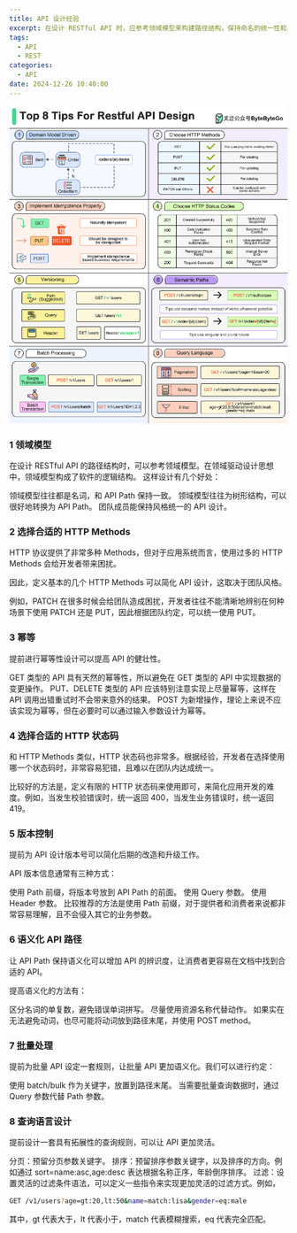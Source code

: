 ```yaml
---
title: API 设计经验
excerpt: 在设计 RESTful API 时，应参考领域模型来构建路径结构，保持命名的统一性和良好的语义化，提升可读性和一致性。
tags:
  - API
  - REST
categories:
  - API
date: 2024-12-26 10:40:00
---
```


![图示](../img/api-design.gif)

### 1 领域模型

在设计 RESTful API 的路径结构时，可以参考领域模型。在领域驱动设计思想中，领域模型构成了软件的逻辑结构。
这样设计有几个好处：

领域模型往往都是名词，和 API Path 保持一致。
领域模型往往为树形结构，可以很好地转换为 API Path。
团队成员能保持风格统一的 API 设计。

### 2 选择合适的 HTTP Methods

HTTP 协议提供了非常多种 Methods，但对于应用系统而言，使用过多的 HTTP Methods 会给开发者带来困扰。

因此，定义基本的几个 HTTP Methods 可以简化 API 设计，这取决于团队风格。

例如，PATCH 在很多时候会给团队造成困扰，开发者往往不能清晰地辨别在何种场景下使用 PATCH 还是 PUT，因此根据团队约定，可以统一使用
PUT。

### 3 幂等

提前进行幂等性设计可以提高 API 的健壮性。

GET 类型的 API 具有天然的幂等性，所以避免在 GET 类型的 API 中实现数据的变更操作。
PUT、DELETE 类型的 API 应该特别注意实现上尽量幂等，这样在 API 调用出错重试时不会带来意外的结果。
POST 为新增操作，理论上来说不应该实现为幂等，但在必要时可以通过输入参数设计为幂等。

### 4 选择合适的 HTTP 状态码

和 HTTP Methods 类似，HTTP 状态码也非常多。根据经验，开发者在选择使用哪一个状态码时，非常容易犯错，且难以在团队内达成统一。

比较好的方法是，定义有限的 HTTP 状态码来使用即可，来简化应用开发的难度。例如，当发生校验错误时，统一返回 400，当发生业务错误时，统一返回
419。

### 5 版本控制

提前为 API 设计版本号可以简化后期的改造和升级工作。

API 版本信息通常有三种方式：

使用 Path 前缀，将版本号放到 API Path 的前面。
使用 Query 参数。
使用 Header 参数。
比较推荐的方法是使用 Path 前缀，对于提供者和消费者来说都非常容易理解，且不会侵入其它的业务参数。

### 6 语义化 API 路径

让 API Path 保持语义化可以增加 API 的辨识度，让消费者更容易在文档中找到合适的 API。

提高语义化的方法有：

区分名词的单复数，避免错误单词拼写。
尽量使用资源名称代替动作。
如果实在无法避免动词，也尽可能将动词放到路径末尾，并使用 POST method。

### 7 批量处理

提前为批量 API 设定一套规则，让批量 API 更加语义化。我们可以进行约定：

使用 batch/bulk 作为关键字，放置到路径末尾。
当需要批量查询数据时，通过 Query 参数代替 Path 参数。

### 8 查询语言设计

提前设计一套具有拓展性的查询规则，可以让 API 更加灵活。

分页：预留分页参数关键字。
排序：预留排序参数关键字，以及排序的方向。例如通过 sort=name:asc,age:desc 表达根据名称正序，年龄倒序排序。
过滤：设置灵活的过滤条件语法，可以定义一些指令来实现更加灵活的过滤方式。例如，
```sh
GET /v1/users?age=gt:20,lt:50&name=match:lisa&gender=eq:male
```
其中，gt 代表大于，lt 代表小于，match 代表模糊搜索，eq 代表完全匹配。